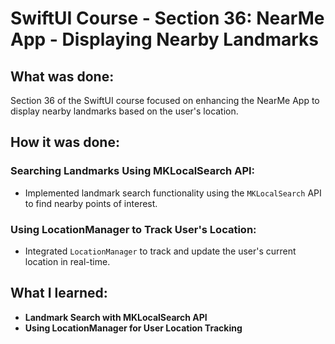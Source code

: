 # SwiftUI Course - Section 36: NearMe App - Displaying Nearby Landmarks

## What was done:
Section 36 of the SwiftUI course focused on enhancing the NearMe App to display nearby landmarks based on the user's location.

## How it was done:
### Searching Landmarks Using MKLocalSearch API:
- Implemented landmark search functionality using the `MKLocalSearch` API to find nearby points of interest.

### Using LocationManager to Track User's Location:
- Integrated `LocationManager` to track and update the user's current location in real-time.

## What I learned:
- **Landmark Search with MKLocalSearch API**
- **Using LocationManager for User Location Tracking**
